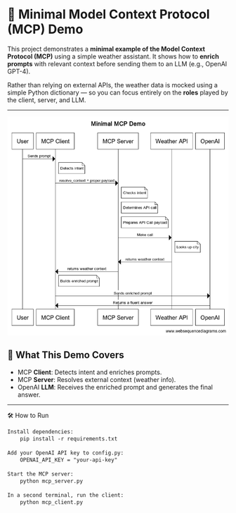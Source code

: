 # 🧠 Minimal Model Context Protocol (MCP) Demo

This project demonstrates a **minimal example of the Model Context Protocol (MCP)** using a simple weather assistant. It shows how to **enrich prompts** with relevant context before sending them to an LLM (e.g., OpenAI GPT-4).

Rather than relying on external APIs, the weather data is mocked using a simple Python dictionary — so you can focus entirely on the **roles** played by the client, server, and LLM.

---

![diagram](resources/Minimal%20MCP%20Demo.png)

## 🚀 What This Demo Covers

- MCP **Client**: Detects intent and enriches prompts.
- MCP **Server**: Resolves external context (weather info).
- OpenAI **LLM**: Receives the enriched prompt and generates the final answer.

---
🛠️ How to Run

    Install dependencies:
        pip install -r requirements.txt

    Add your OpenAI API key to config.py:
        OPENAI_API_KEY = "your-api-key"

    Start the MCP server:
        python mcp_server.py

    In a second terminal, run the client:
        python mcp_client.py


